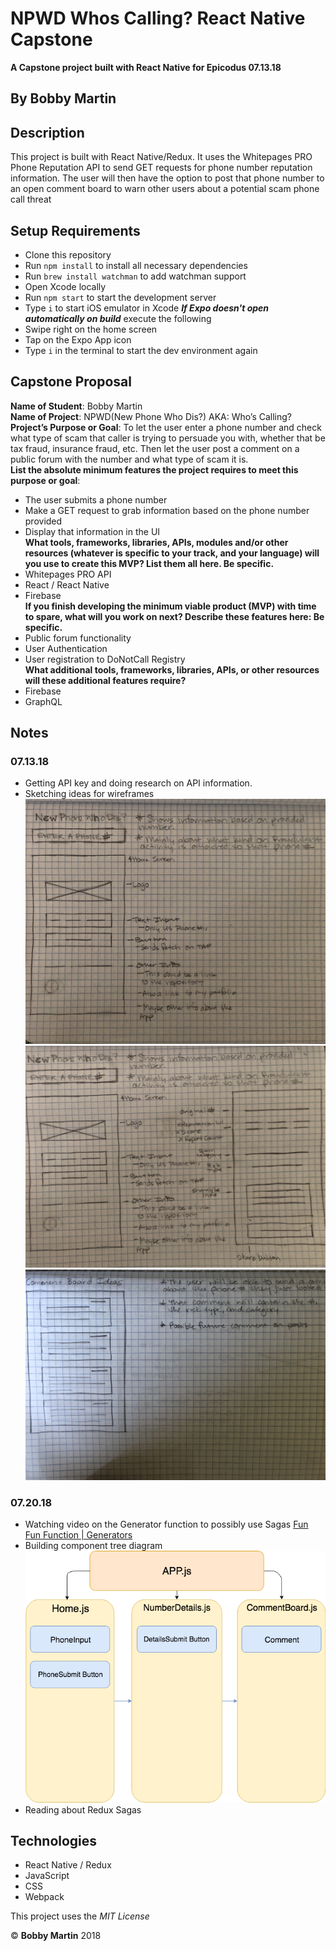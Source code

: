 # NPWD Whos Calling? React Native Capstone
**A Capstone project built with React Native for Epicodus 07.13.18**

## By Bobby Martin

## Description
This project is built with React Native/Redux. It uses the Whitepages PRO Phone Reputation API to send GET requests for phone number reputation information. The user will then have the option to post that phone number to an open comment board to warn other users about a potential scam phone call threat

## Setup Requirements

* Clone this repository
* Run `npm install` to install all necessary dependencies
* Run `brew install watchman` to add watchman support
* Open Xcode locally
* Run `npm start` to start the development server
* Type `i` to start iOS emulator in Xcode
**_If Expo doesn't open automatically on build_** execute the following
* Swipe right on the home screen
* Tap on the Expo App icon
* Type `i` in the terminal to start the dev environment again

## Capstone Proposal
**Name of Student**: Bobby Martin  
**Name of Project**: NPWD(New Phone Who Dis?) AKA: Who’s Calling?  
**Project’s Purpose or Goal**: To let the user enter a phone number and check what type of scam that caller is trying to persuade you with, whether that be tax fraud, insurance fraud, etc. Then let the user post a comment on a public forum with the number and what type of scam it is.  
**List the absolute minimum features the project requires to meet this purpose or goal**:
* The user submits a phone number
* Make a GET request to grab information based on the phone number provided
* Display that information in the UI  
**What tools, frameworks, libraries, APIs, modules and/or other resources (whatever is specific to your track, and your language) will you use to create this MVP? List them all here. Be specific.**
* Whitepages PRO API
* React / React Native
* Firebase  
**If you finish developing the minimum viable product (MVP) with time to spare, what will you work on next? Describe these features here: Be specific.**
* Public forum functionality
* User Authentication
* User registration to DoNotCall Registry  
**What additional tools, frameworks, libraries, APIs, or other resources will these additional features require?**
* Firebase
* GraphQL

## Notes
### 07.13.18
* Getting API key and doing research on API information.
* Sketching ideas for wireframes
![](assets/first-sketch.jpg)
![](assets/sketch2.jpg)
![](assets/sketch3.jpg)
### 07.20.18
* Watching video on the Generator function to possibly use Sagas [Fun Fun Function | Generators](https://www.youtube.com/watch?v=ategZqxHkz4)
* Building component tree diagram
![](assets/capstone-component-tree.png)
* Reading about Redux Sagas


## Technologies
* React Native / Redux
* JavaScript
* CSS
* Webpack

This project uses the _MIT License_  

&copy; **Bobby Martin** 2018
